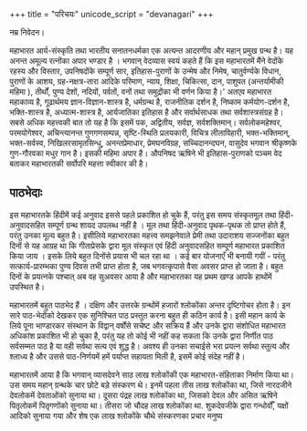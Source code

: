 +++
title = "परिचयः"
unicode_script = "devanagari"
+++

नम्र निवेदन।

महाभारत आर्य-संस्कृति तथा भारतीय सनातनधर्मका एक अत्यन्त आदरणीय और महान् प्रमुख ग्रन्थ है। यह अनन्त अमूल्य रत्नोंका अपार भण्डार है । भगवान् वेदव्यास स्वयं कहते हैं कि इस महाभारतमें मैंने वेदोंके रहस्य और विस्तार, उपनिषदोंके सम्पूर्ण सार, इतिहास-पुराणों के उन्मेष और निमेष, चातुर्वर्ण्यके विधान, पुराणों के आशय, ग्रह-नक्षत्र-तारा आदिके परिमाण, न्याय, शिक्षा, चिकित्सा, दान, पाशुपत (अन्तर्यामीकी महिमा ), तीर्थों, पुण्य देशों, नदियों, पर्वतों, वनों तथा समुद्रोंका भी वर्णन किया है।' अतएव महाभारत महाकाव्य है, गूढार्थमय ज्ञान-विज्ञान-शास्त्र है, धर्मग्रन्थ है, राजनीतिक दर्शन है, निष्काम कर्मयोग-दर्शन है, भक्ति-शास्त्र है, अध्यात्म-शास्त्र है, आर्यजातिका इतिहास है और सर्वार्थसाधक तथा सर्वशास्त्रसंग्रह है। सबसे अधिक महत्त्वकी बात तो यह है कि इसमें पक, अद्वितीय, सर्वज्ञ, सर्वशक्तिमान्। सर्वलोकमहेश्वर, परमयोगेश्वर, अचिन्त्यानन्त गुणगणसम्पन्न, सृष्टि-स्थिति प्रलयकारी, विचित्र लीलाविहारी, भक्त-भक्तिमान्, भक्त-सर्वस्व, निखिलरसामृतसिन्धु, अनन्तप्रेमाधार, प्रेमघनविग्रह, सच्चिदानन्दघन, वासुदेव भगवान श्रीकृष्णके गुण-गौरवका मधुर गान है। इसकी महिमा अपार है। औपनिषद ऋषिने भी इतिहास-पुराणको पञ्चम वेद बताकर महाभारतकी सर्वोपरि महत्ता स्वीकार की है।

## पाठभेदाः
इस महाभारतके हिंदीमें कई अनुवाद इससे पहले प्रकाशित हो चुके हैं, परंतु इस समय संस्कृतमूल तथा हिंदी-अनुवादसहित सम्पूर्ण ग्रन्थ शायद उपलब्ध नहीं है । मूल तथा हिंदी-अनुवाद पृथक-पृथक तो प्राप्त होते हैं, परंतु उनका मूल्य बहुत है। इसीलिये महाभारतका महत्त्व समझनेवाले प्रेमी तथा उदाराशय सज्जनोंका बहुत दिनों से यह आग्रह था कि गीताप्रेसके द्वारा मूल संस्कृत एवं हिंदी अनुवादसहित सम्पूर्ण महाभारत प्रकाशित किया जाय । इसके लिये बहुत दिनोंसे प्रयास भी चल रहा था । कई बार योजनाएँ भी बनायी गयीं - परंतु सत्कार्य-प्रारम्भका पुण्य दिवस तभी प्राप्त होता है, जब भगवत्कृपासे वैसा अवसर प्राप्त हो जाता है। बहुत दिनों के प्रयत्नके पश्चात् अब वह सुअवसर आया है और महाभारतका यह प्रथम खण्ड आपके हाथोंमें उपस्थित है।

महाभारतमें बहुत पाठभेद हैं । दक्षिण और उत्तरके ग्रन्थोंमें हजारों श्लोकोंका अन्तर दृष्टिगोचर होता है। इन सारे पाठ-भेदोंको देखकर एक सुनिश्चित पाठ प्रस्तुत करना बहुत ही कठिन कार्य है। इसी महान कार्य के लिये पूना भाण्डारकर संस्थान के विद्वान् वर्षोंसे सचेष्ट और सक्रिय हैं और उनके द्वारा संशोधित महाभारत अधिकांश प्रकाशित भी हो चुका है, परंतु यह तो कोई भी नहीं कह सकता कि उनके द्वारा निर्णीत पाठ सर्वसम्मत पाठ है या वही सर्वथा सत्य एवं शुद्ध है। अवश्य ही उनका सचाईसे भरा प्रयत्न सर्वथा स्तुत्य और श्लाध्य है और उससे पाठ-निर्णयमें हमें पर्याप्त सहायता मिली है, इसमें कोई संदेह नहीं है।

महाभारतमें आया है कि भगवान् व्यासदेवने साठ लाख श्लोकोंकी एक महाभारत-संहिताका निर्माण किया था। उस समय महान् ग्रन्थके चार छोटे बड़े संस्करण थे। इनमें पहला तीस लाख श्लोकोंका था, जिसे नारदजीने देवलोकमें देवताओंको सुनाया था। दूसरा पंद्रह लाख श्लोकोंका था, जिसको देवल और असित ऋषिने पितृलोकमें पितृगणोंको सुनाया था। तीसरा जो चौदह लाख श्लोकोंका था. शुकदेवजीके द्वारा गन्धोर्वोँ, यक्षों आदिको सुनाया गया और शेष एक लाख श्लोकोंके चौथे संस्करणका प्रचार मनुष्य 